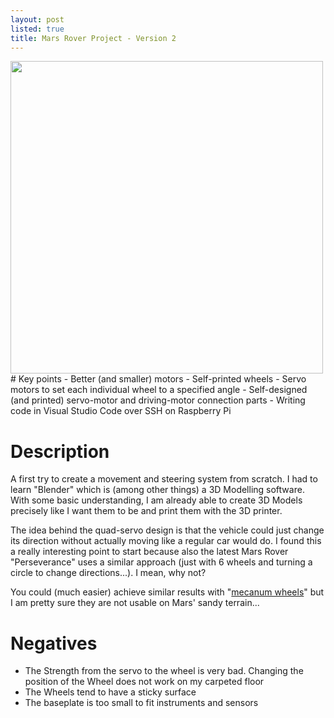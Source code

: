 ```yaml
---
layout: post
listed: true
title: Mars Rover Project - Version 2
---
```

<img src="{{'/assets/mars_rover_project/version_2.png' | relative_url}}" height="500">
# Key points
-   Better (and smaller) motors
-   Self-printed wheels
-   Servo motors to set each individual wheel to a specified angle
-   Self-designed (and printed) servo-motor and driving-motor connection parts
-   Writing code in Visual Studio Code over SSH on Raspberry Pi

# Description
A first try to create a movement and steering system from scratch. I had to learn "Blender" which is (among other things) a 3D Modelling software. With some basic understanding, I am already able to create 3D Models precisely like I want them to be and print them with the 3D printer.

The idea behind the quad-servo design is that the vehicle could just change its direction without actually moving like a regular car would do. I found this a really interesting point to start because also the latest Mars Rover "Perseverance" uses a similar approach (just with 6 wheels and turning a circle to change directions...). I mean, why not?

You could (much easier) achieve similar results with "[mecanum wheels](https://en.wikipedia.org/wiki/Mecanum_wheel)" but I am pretty sure they are not usable on Mars' sandy terrain...

# Negatives
-   The Strength from the servo to the wheel is very bad. Changing the position of the Wheel does not work on my carpeted floor
-   The Wheels tend to have a sticky surface
-   The baseplate is too small to fit instruments and sensors